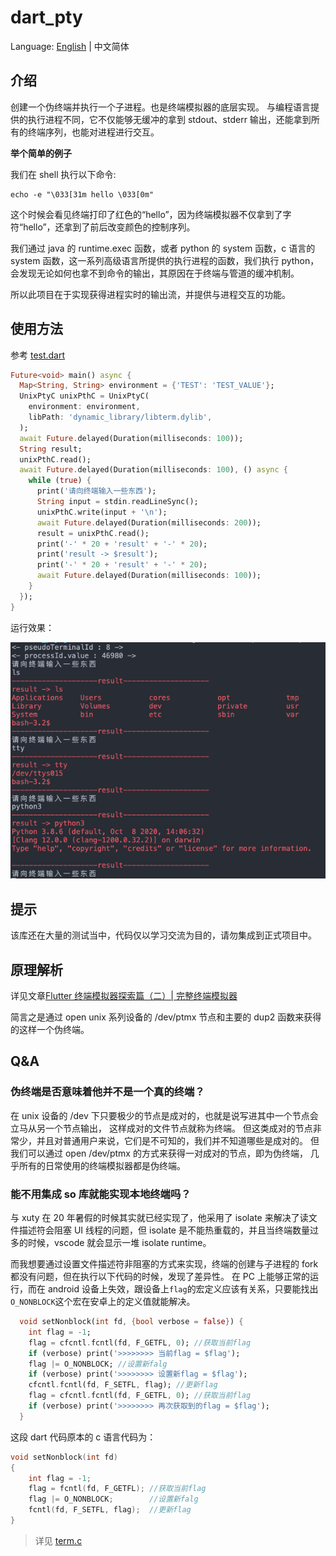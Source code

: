 # dart_pty

Language: [English](README-EN.md) | 中文简体

## 介绍

创建一个伪终端并执行一个子进程。也是终端模拟器的底层实现。
与编程语言提供的执行进程不同，它不仅能够无缓冲的拿到 stdout、stderr 输出，还能拿到所有的终端序列，也能对进程进行交互。

**举个简单的例子**

我们在 shell 执行以下命令:
```shell
echo -e "\033[31m hello \033[0m"
```
这个时候会看见终端打印了红色的“hello”，因为终端模拟器不仅拿到了字符“hello”，还拿到了前后改变颜色的控制序列。

我们通过 java 的 runtime.exec 函数，或者 python 的 system 函数，c 语言的 system 函数，这一系列高级语言所提供的执行进程的函数，我们执行 python，会发现无论如何也拿不到命令的输出，其原因在于终端与管道的缓冲机制。

所以此项目在于实现获得进程实时的输出流，并提供与进程交互的功能。
## 使用方法
参考 [test.dart](test/test.dart)
```dart
Future<void> main() async {
  Map<String, String> environment = {'TEST': 'TEST_VALUE'};
  UnixPtyC unixPthC = UnixPtyC(
    environment: environment,
    libPath: 'dynamic_library/libterm.dylib',
  );
  await Future.delayed(Duration(milliseconds: 100));
  String result;
  unixPthC.read();
  await Future.delayed(Duration(milliseconds: 100), () async {
    while (true) {
      print('请向终端输入一些东西');
      String input = stdin.readLineSync();
      unixPthC.write(input + '\n');
      await Future.delayed(Duration(milliseconds: 200));
      result = unixPthC.read();
      print('-' * 20 + 'result' + '-' * 20);
      print('result -> $result');
      print('-' * 20 + 'result' + '-' * 20);
      await Future.delayed(Duration(milliseconds: 100));
    }
  });
}
```
运行效果：

![截图](screencap/screencap.png)

## 提示
该库还在大量的测试当中，代码仅以学习交流为目的，请勿集成到正式项目中。

## 原理解析
详见文章[Flutter 终端模拟器探索篇（二）| 完整终端模拟器](https://juejin.cn/post/6844904082155503629)

简言之是通过 open unix 系列设备的 /dev/ptmx 节点和主要的 dup2 函数来获得的这样一个伪终端。
## Q&A
### 伪终端是否意味着他并不是一个真的终端？

在 unix 设备的 /dev 下只要极少的节点是成对的，也就是说写进其中一个节点会立马从另一个节点输出，
这样成对的文件节点就称为终端。
但这类成对的节点非常少，并且对普通用户来说，它们是不可知的，我们并不知道哪些是成对的。
但我们可以通过 open /dev/ptmx 的方式来获得一对成对的节点，即为伪终端，
几乎所有的日常使用的终端模拟器都是伪终端。

### 能不用集成 so 库就能实现本地终端吗？

与 xuty 在 20 年暑假的时候其实就已经实现了，他采用了 isolate 来解决了读文件描述符会阻塞 UI 线程的问题，但 isolate 是不能热重载的，并且当终端数量过多的时候，vscode 就会显示一堆 isolate runtime。

而我想要通过设置文件描述符非阻塞的方式来实现，终端的创建与子进程的 fork 都没有问题，但在执行以下代码的时候，发现了差异性。
在 PC 上能够正常的运行，而在 android 设备上失效，跟设备上`flag`的宏定义应该有关系，只要能找出`O_NONBLOCK`这个宏在安卓上的定义值就能解决。

```dart
  void setNonblock(int fd, {bool verbose = false}) {
    int flag = -1;
    flag = cfcntl.fcntl(fd, F_GETFL, 0); //获取当前flag
    if (verbose) print('>>>>>>>> 当前flag = $flag');
    flag |= O_NONBLOCK; //设置新falg
    if (verbose) print('>>>>>>>> 设置新flag = $flag');
    cfcntl.fcntl(fd, F_SETFL, flag); //更新flag
    flag = cfcntl.fcntl(fd, F_GETFL, 0); //获取当前flag
    if (verbose) print('>>>>>>>> 再次获取到的flag = $flag');
  }
```

这段 dart 代码原本的 c 语言代码为：

```c
void setNonblock(int fd)
{
    int flag = -1;
    flag = fcntl(fd, F_GETFL); //获取当前flag
    flag |= O_NONBLOCK;        //设置新falg
    fcntl(fd, F_SETFL, flag);  //更新flag
}
```

> 详见 [term.c](c_resource/termare/src/term.c)